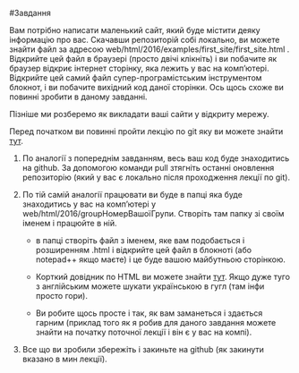#Завдання

Вам потрібно написати маленький сайт, який буде містити деяку інформацію про вас.
Скачавши репозиторій собі локально, ви можете знайти файл за адресою 
web/html/2016/examples/first_site/first_site.html . Відкрийте цей файл в браузері (просто
двічі клікніть) і ви побачите як браузер відкриє інтернет сторінку, яка лежить у вас на комп’ютері.
Відкрийте цей самий файл супер-програмістським інструментом блокнот, і ви побачите вихідний
код даної сторінки. Ось щось схоже ви повинні зробити в даному завданні.

Пізніше ми розберемо як викладати ваші сайти у відкриту мережу.

Перед початком ви повинні пройти лекцію по git яку ви можете знайти [тут](https://github.com/YaroslavHavrylovych/goiteens/blob/master/git/2016/task.md).

1. По аналогії з попереднім завданням, весь ваш код буде знаходитись на github.
За допомогою команди pull зтягніть останні оновлення репозиторію (який у вас є локально після
проходження лекції по git).

2. По тій самій аналогії працювати ви буде в папці яка буде знаходитись у вас на комп’ютері
у web/html/2016/groupНомерВашоїГрупи. Створіть там папку зі своїм іменем і працюйте в ній.
    * в папці створіть файл з іменем, яке вам подобається і розширенням .html і відкрийте
цей файл в блокноті (або notepad++ якщо маєте) і це буде вашою майбутньою сторінкою.

    * Корткий довідник по HTML ви можете знайти [тут](http://www.tutorialspoint.com/html/). Якщо
дуже туго  з англійським можете шукати українською в гугл (там інфи просто гори).

    * Ви робите щось просте і так, як вам заманеться і здається гарним (приклад того як я робив для
даного завдання можете знайти на початку поточної лекції і він є у вас на компі).

3. Все що ви зробили збережіть і закиньте на github (як закинути вказано в мин лекції).
